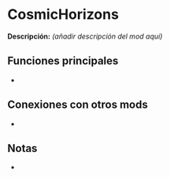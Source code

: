 # CosmicHorizons

**Descripción:** *(añadir descripción del mod aquí)*

## Funciones principales
- 

## Conexiones con otros mods
- 

## Notas
- 
